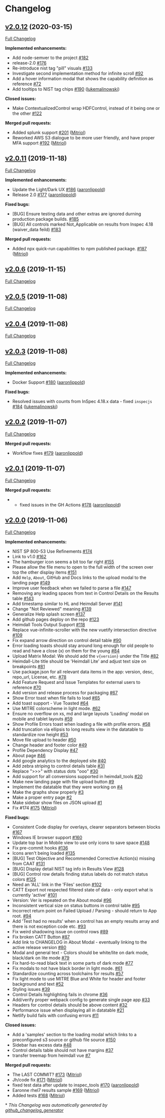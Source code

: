 # Changelog

## [v2.0.12](https://github.com/mitre/heimdall-lite/tree/v2.0.12) (2020-03-15)

[Full Changelog](https://github.com/mitre/heimdall-lite/compare/v2.0.11...v2.0.12)

**Implemented enhancements:**

- Add node-semver to the project [\#182](https://github.com/mitre/heimdall-lite/issues/182)
- release-2.0 [\#176](https://github.com/mitre/heimdall-lite/issues/176)
- Re-introduce nist tag "pill" visuals [\#133](https://github.com/mitre/heimdall-lite/issues/133)
- Investigate second implementation method for infinite scroll [\#92](https://github.com/mitre/heimdall-lite/issues/92)
- Add a hover information modal that shows the capability definition as reference [\#72](https://github.com/mitre/heimdall-lite/issues/72)
- Add tooltips to NIST tag chips [\#190](https://github.com/mitre/heimdall-lite/pull/190) ([lukemalinowski](https://github.com/lukemalinowski))

**Closed issues:**

- Make ContextualizedControl wrap HDFControl, instead of it being one or the other [\#122](https://github.com/mitre/heimdall-lite/issues/122)

**Merged pull requests:**

- Added splunk support [\#201](https://github.com/mitre/heimdall-lite/pull/201) ([Mitriol](https://github.com/Mitriol))
- Reworked AWS S3 dialogue to be more user friendly, and have proper MFA support [\#192](https://github.com/mitre/heimdall-lite/pull/192) ([Mitriol](https://github.com/Mitriol))

## [v2.0.11](https://github.com/mitre/heimdall-lite/tree/v2.0.11) (2019-11-18)

[Full Changelog](https://github.com/mitre/heimdall-lite/compare/v2.0.6...v2.0.11)

**Implemented enhancements:**

- Update the Light/Dark UX [\#186](https://github.com/mitre/heimdall-lite/pull/186) ([aaronlippold](https://github.com/aaronlippold))
- Release 2.0 [\#177](https://github.com/mitre/heimdall-lite/pull/177) ([aaronlippold](https://github.com/aaronlippold))

**Fixed bugs:**

- \[BUG\] Ensure testing data and other extras are ignored durning production package builds. [\#185](https://github.com/mitre/heimdall-lite/issues/185)
- \[BUG\] All controls marked Not\_Applicable on results from Inspec 4.18 \(waiver\_data feild\) [\#183](https://github.com/mitre/heimdall-lite/issues/183)

**Merged pull requests:**

- Added npx quick-run capabilities to npm published package. [\#187](https://github.com/mitre/heimdall-lite/pull/187) ([Mitriol](https://github.com/Mitriol))

## [v2.0.6](https://github.com/mitre/heimdall-lite/tree/v2.0.6) (2019-11-15)

[Full Changelog](https://github.com/mitre/heimdall-lite/compare/v2.0.5...v2.0.6)

## [v2.0.5](https://github.com/mitre/heimdall-lite/tree/v2.0.5) (2019-11-08)

[Full Changelog](https://github.com/mitre/heimdall-lite/compare/v2.0.4...v2.0.5)

## [v2.0.4](https://github.com/mitre/heimdall-lite/tree/v2.0.4) (2019-11-08)

[Full Changelog](https://github.com/mitre/heimdall-lite/compare/v2.0.3...v2.0.4)

## [v2.0.3](https://github.com/mitre/heimdall-lite/tree/v2.0.3) (2019-11-08)

[Full Changelog](https://github.com/mitre/heimdall-lite/compare/v2.0.2...v2.0.3)

**Implemented enhancements:**

- Docker Support [\#180](https://github.com/mitre/heimdall-lite/pull/180) ([aaronlippold](https://github.com/aaronlippold))

**Fixed bugs:**

- Resolved issues with counts from InSpec 4.18.x data - fixed `inspecjs` [\#184](https://github.com/mitre/heimdall-lite/pull/184) ([lukemalinowski](https://github.com/lukemalinowski))

## [v2.0.2](https://github.com/mitre/heimdall-lite/tree/v2.0.2) (2019-11-07)

[Full Changelog](https://github.com/mitre/heimdall-lite/compare/v2.0.1...v2.0.2)

**Merged pull requests:**

- Workflow fixes [\#179](https://github.com/mitre/heimdall-lite/pull/179) ([aaronlippold](https://github.com/aaronlippold))

## [v2.0.1](https://github.com/mitre/heimdall-lite/tree/v2.0.1) (2019-11-07)

[Full Changelog](https://github.com/mitre/heimdall-lite/compare/v2.0.0...v2.0.1)

**Merged pull requests:**

- - fixed issues in the GH Actions [\#178](https://github.com/mitre/heimdall-lite/pull/178) ([aaronlippold](https://github.com/aaronlippold))

## [v2.0.0](https://github.com/mitre/heimdall-lite/tree/v2.0.0) (2019-11-06)

[Full Changelog](https://github.com/mitre/heimdall-lite/compare/0a3d7361c5f066020e4187c5333caa725238756b...v2.0.0)

**Implemented enhancements:**

- NIST SP 800-53 Use Refinements [\#174](https://github.com/mitre/heimdall-lite/issues/174)
- Link to v1.0 [\#162](https://github.com/mitre/heimdall-lite/issues/162)
- The hamburger icon seems a bit too far right [\#155](https://github.com/mitre/heimdall-lite/issues/155)
- Please allow the file menu to open to the full width of the screen over top the other display items [\#151](https://github.com/mitre/heimdall-lite/issues/151)
- Add `Help`, `About`, GitHub and Docs links to the upload modal to the landing page [\#149](https://github.com/mitre/heimdall-lite/issues/149)
- Improve user feedback when we failed to parse a file [\#147](https://github.com/mitre/heimdall-lite/issues/147)
- Removing any leading spaces from text in Control Details on the Results table [\#143](https://github.com/mitre/heimdall-lite/issues/143)
- Add timestamp similar to HL and Heimdall Server [\#141](https://github.com/mitre/heimdall-lite/issues/141)
- Change "Not Reviewed" meaning [\#139](https://github.com/mitre/heimdall-lite/issues/139)
- Generalize Help splash screen [\#137](https://github.com/mitre/heimdall-lite/issues/137)
- Add github pages deploy on the repo [\#123](https://github.com/mitre/heimdall-lite/issues/123)
- Heimdall Tools Output Support [\#118](https://github.com/mitre/heimdall-lite/issues/118)
- Replace vue-infinite-scroller with the new vuetify intersection directive [\#109](https://github.com/mitre/heimdall-lite/issues/109)
- Fix expand arrow direction on control detail table [\#90](https://github.com/mitre/heimdall-lite/issues/90)
- Error loading toasts should stay around long enough for old people to read and have a close \(x\) on them for the young [\#84](https://github.com/mitre/heimdall-lite/issues/84)
- Upload Matrix Modal: We should add the `v{version}` under the Title  [\#82](https://github.com/mitre/heimdall-lite/issues/82)
- Heimdall-Lite title should be 'Heimdall Lite' and adjust text size on breakpoints [\#81](https://github.com/mitre/heimdall-lite/issues/81)
- Use package.json for all relevant data items in the app: version, desc, repo\_url, License, etc. [\#78](https://github.com/mitre/heimdall-lite/issues/78)
- Add Feature Request and Issue Templates for external users to reference [\#70](https://github.com/mitre/heimdall-lite/issues/70)
- Add version and release process for packaging [\#67](https://github.com/mitre/heimdall-lite/issues/67)
- Show Error toast when file fails to load [\#65](https://github.com/mitre/heimdall-lite/issues/65)
- Add toast support - Vue Toasted [\#64](https://github.com/mitre/heimdall-lite/issues/64)
- Use MITRE colorscheme in light mode. [\#62](https://github.com/mitre/heimdall-lite/issues/62)
- Ensure no overflow on xs, md and large layouts 'Loading' modal on mobile and tablet layouts [\#59](https://github.com/mitre/heimdall-lite/issues/59)
- Show Profile Errors toast when loading a file with profile errors. [\#58](https://github.com/mitre/heimdall-lite/issues/58)
- Add truncation via ellipsis to long results view in the datatable to standardize row height [\#53](https://github.com/mitre/heimdall-lite/issues/53)
- Move file upload to header [\#50](https://github.com/mitre/heimdall-lite/issues/50)
- Change header and footer color [\#49](https://github.com/mitre/heimdall-lite/issues/49)
- Profile Dependency Display [\#47](https://github.com/mitre/heimdall-lite/issues/47)
- About page [\#46](https://github.com/mitre/heimdall-lite/issues/46)
- Add google analytics to the deployed site [\#40](https://github.com/mitre/heimdall-lite/issues/40)
- Add zebra striping to control details table [\#31](https://github.com/mitre/heimdall-lite/issues/31)
- Replace "\>\>\>" with status dots "ooo" [\#30](https://github.com/mitre/heimdall-lite/issues/30)
- Add support for all conversions supported in heimdall\_tools [\#20](https://github.com/mitre/heimdall-lite/issues/20)
- Make new landing page with file upload button [\#9](https://github.com/mitre/heimdall-lite/issues/9)
- Implement the datatable that they were working on [\#4](https://github.com/mitre/heimdall-lite/issues/4)
- Make the graphs show properly [\#3](https://github.com/mitre/heimdall-lite/issues/3)
- Make a proper entry page [\#2](https://github.com/mitre/heimdall-lite/issues/2)
- Make sidebar show files on JSON upload [\#1](https://github.com/mitre/heimdall-lite/issues/1)
- Fix \#174 [\#175](https://github.com/mitre/heimdall-lite/pull/175) ([Mitriol](https://github.com/Mitriol))

**Fixed bugs:**

- Consistent Code display for overlays, clearer separators between blocks [\#167](https://github.com/mitre/heimdall-lite/issues/167)
- Windows IE browser support [\#160](https://github.com/mitre/heimdall-lite/issues/160)
- Update top bar in Mobile view to use only icons to save space [\#148](https://github.com/mitre/heimdall-lite/issues/148)
- Fix pre-commit hooks [\#136](https://github.com/mitre/heimdall-lite/issues/136)
- Icons aren't being loaded [\#135](https://github.com/mitre/heimdall-lite/issues/135)
- \[BUG\] Test Objective and Recommended Corrective Action\(s\) missing from CAAT [\#131](https://github.com/mitre/heimdall-lite/issues/131)
- \[BUG\] Display detail NIST tag info in Results View [\#128](https://github.com/mitre/heimdall-lite/issues/128)
- \[BUG\] Control row details finding status labels do not match status colors [\#125](https://github.com/mitre/heimdall-lite/issues/125)
- Need an 'ALL' link in the 'Files' section [\#102](https://github.com/mitre/heimdall-lite/issues/102)
- CATT Export not respected filtered state of data - only export what is currently 'active' [\#101](https://github.com/mitre/heimdall-lite/issues/101)
- Version: Ver is repeated on the About modal [\#96](https://github.com/mitre/heimdall-lite/issues/96)
- Inconsistent vertical size on status buttons in control table [\#95](https://github.com/mitre/heimdall-lite/issues/95)
- Incorrect return point on Failed Upload / Parsing - should return to App root. [\#94](https://github.com/mitre/heimdall-lite/issues/94)
- Add 'Test had no results' when a control has an empty results array and there is not exception code etc. [\#93](https://github.com/mitre/heimdall-lite/issues/93)
- Fix weird shadowing issue on control rows [\#89](https://github.com/mitre/heimdall-lite/issues/89)
- Fix broken CATT Button [\#87](https://github.com/mitre/heimdall-lite/issues/87)
- Add link to CHANGELOG in About Modal - eventually linking to the active release version [\#80](https://github.com/mitre/heimdall-lite/issues/80)
- Modal and general text - Colors should be white/lite on dark mode, black/dark on lite mode [\#79](https://github.com/mitre/heimdall-lite/issues/79)
- Fix hard-to-read black text in some parts of dark mode [\#77](https://github.com/mitre/heimdall-lite/issues/77)
- Fix modals to not have black border in light mode. [\#61](https://github.com/mitre/heimdall-lite/issues/61)
- Standardize counting across toolchains for results [\#57](https://github.com/mitre/heimdall-lite/issues/57)
- Fix light mode to use MITRE Blue and White for header and footer background and text [\#52](https://github.com/mitre/heimdall-lite/issues/52)
- Styling issues [\#39](https://github.com/mitre/heimdall-lite/issues/39)
- Control Details highlighting fails in chrome [\#36](https://github.com/mitre/heimdall-lite/issues/36)
- Add/verify proper webpack config to generate single page app [\#33](https://github.com/mitre/heimdall-lite/issues/33)
- Headers for control details should be above content  [\#32](https://github.com/mitre/heimdall-lite/issues/32)
- Performance issue when displaying all in datatable [\#21](https://github.com/mitre/heimdall-lite/issues/21)
- Netlify build fails with confusing errors [\#11](https://github.com/mitre/heimdall-lite/issues/11)

**Closed issues:**

- Add a 'samples' section to the loading modal which links to a preconfigured s3 source or github file source [\#150](https://github.com/mitre/heimdall-lite/issues/150)
- Sidebar has excess data [\#48](https://github.com/mitre/heimdall-lite/issues/48)
- Control details table should not have margins [\#37](https://github.com/mitre/heimdall-lite/issues/37)
- transfer treemap from heimdall vue [\#7](https://github.com/mitre/heimdall-lite/issues/7)

**Merged pull requests:**

- The LAST COMMIT?  [\#173](https://github.com/mitre/heimdall-lite/pull/173) ([Mitriol](https://github.com/Mitriol))
- Jh/code fix [\#171](https://github.com/mitre/heimdall-lite/pull/171) ([Mitriol](https://github.com/Mitriol))
- fixed test data after update to inspec\_tools [\#170](https://github.com/mitre/heimdall-lite/pull/170) ([aaronlippold](https://github.com/aaronlippold))
- Earonne rhel7 results sample [\#169](https://github.com/mitre/heimdall-lite/pull/169) ([Mitriol](https://github.com/Mitriol))
- Added tests [\#168](https://github.com/mitre/heimdall-lite/pull/168) ([Mitriol](https://github.com/Mitriol))



\* *This Changelog was automatically generated by [github_changelog_generator](https://github.com/github-changelog-generator/github-changelog-generator)*
